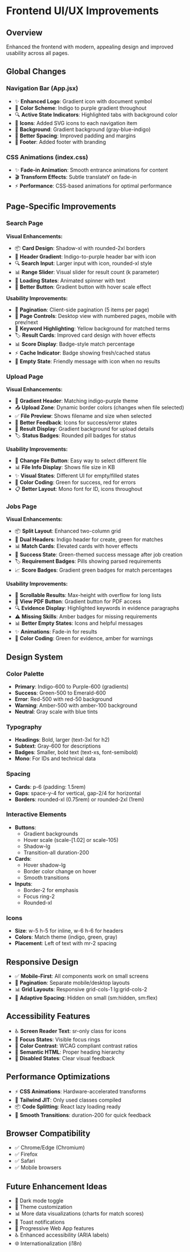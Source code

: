 # Frontend UI/UX Improvements

## Overview
Enhanced the frontend with modern, appealing design and improved usability across all pages.

## Global Changes

### Navigation Bar (App.jsx)
- ✨ **Enhanced Logo**: Gradient icon with document symbol
- 🎨 **Color Scheme**: Indigo to purple gradient throughout
- 🔍 **Active State Indicators**: Highlighted tabs with background color
- 📱 **Icons**: Added SVG icons to each navigation item
- 🌈 **Background**: Gradient background (gray-blue-indigo)
- 📏 **Better Spacing**: Improved padding and margins
- 🎯 **Footer**: Added footer with branding

### CSS Animations (index.css)
- ✨ **Fade-in Animation**: Smooth entrance animations for content
- 🎬 **Transform Effects**: Subtle translateY on fade-in
- ⚡ **Performance**: CSS-based animations for optimal performance

## Page-Specific Improvements

### Search Page
**Visual Enhancements:**
- 📦 **Card Design**: Shadow-xl with rounded-2xl borders
- 🎨 **Header Gradient**: Indigo-to-purple header bar with icon
- 🔍 **Search Input**: Larger input with icon, rounded-xl style
- 📊 **Range Slider**: Visual slider for result count (k parameter)
- 💫 **Loading States**: Animated spinner with text
- 🎯 **Better Button**: Gradient button with hover scale effect

**Usability Improvements:**
- 🔢 **Pagination**: Client-side pagination (5 items per page)
- 📄 **Page Controls**: Desktop view with numbered pages, mobile with prev/next
- 💛 **Keyword Highlighting**: Yellow background for matched terms
- 🏷️ **Result Cards**: Improved card design with hover effects
- 📊 **Score Display**: Badge-style match percentage
- ⚡ **Cache Indicator**: Badge showing fresh/cached status
- 🌟 **Empty State**: Friendly message with icon when no results

### Upload Page
**Visual Enhancements:**
- 🎨 **Gradient Header**: Matching indigo-purple theme
- 📤 **Upload Zone**: Dynamic border colors (changes when file selected)
- ✅ **File Preview**: Shows filename and size when selected
- 🎯 **Better Feedback**: Icons for success/error states
- 💎 **Result Display**: Gradient background for upload details
- 🏷️ **Status Badges**: Rounded pill badges for status

**Usability Improvements:**
- 🔄 **Change File Button**: Easy way to select different file
- 📊 **File Info Display**: Shows file size in KB
- ✨ **Visual States**: Different UI for empty/filled states
- 🎨 **Color Coding**: Green for success, red for errors
- 📋 **Better Layout**: Mono font for ID, icons throughout

### Jobs Page
**Visual Enhancements:**
- 📦 **Split Layout**: Enhanced two-column grid
- 🎨 **Dual Headers**: Indigo header for create, green for matches
- 📊 **Match Cards**: Elevated cards with hover effects
- 💚 **Success State**: Green-themed success message after job creation
- 🏷️ **Requirement Badges**: Pills showing parsed requirements
- 📈 **Score Badges**: Gradient green badges for match percentages

**Usability Improvements:**
- 📜 **Scrollable Results**: Max-height with overflow for long lists
- 🎯 **View PDF Button**: Gradient button for PDF access
- 🔍 **Evidence Display**: Highlighted keywords in evidence paragraphs
- ⚠️ **Missing Skills**: Amber badges for missing requirements
- 📊 **Better Empty States**: Icons and helpful messages
- ✨ **Animations**: Fade-in for results
- 🎨 **Color Coding**: Green for evidence, amber for warnings

## Design System

### Color Palette
- **Primary**: Indigo-600 to Purple-600 (gradients)
- **Success**: Green-500 to Emerald-600
- **Error**: Red-500 with red-50 background
- **Warning**: Amber-500 with amber-100 background
- **Neutral**: Gray scale with blue tints

### Typography
- **Headings**: Bold, larger (text-3xl for h2)
- **Subtext**: Gray-600 for descriptions
- **Badges**: Smaller, bold text (text-xs, font-semibold)
- **Mono**: For IDs and technical data

### Spacing
- **Cards**: p-6 (padding: 1.5rem)
- **Gaps**: space-y-4 for vertical, gap-2/4 for horizontal
- **Borders**: rounded-xl (0.75rem) or rounded-2xl (1rem)

### Interactive Elements
- **Buttons**: 
  - Gradient backgrounds
  - Hover scale (scale-[1.02] or scale-105)
  - Shadow-lg
  - Transition-all duration-200
- **Cards**:
  - Hover shadow-lg
  - Border color change on hover
  - Smooth transitions
- **Inputs**:
  - Border-2 for emphasis
  - Focus ring-2
  - Rounded-xl

### Icons
- **Size**: w-5 h-5 for inline, w-6 h-6 for headers
- **Colors**: Match theme (indigo, green, gray)
- **Placement**: Left of text with mr-2 spacing

## Responsive Design
- ✅ **Mobile-First**: All components work on small screens
- 📱 **Pagination**: Separate mobile/desktop layouts
- 📊 **Grid Layouts**: Responsive grid-cols-1 lg:grid-cols-2
- 🎯 **Adaptive Spacing**: Hidden on small (sm:hidden, sm:flex)

## Accessibility Features
- ♿ **Screen Reader Text**: sr-only class for icons
- 🎯 **Focus States**: Visible focus rings
- 🎨 **Color Contrast**: WCAG compliant contrast ratios
- 📝 **Semantic HTML**: Proper heading hierarchy
- 🔘 **Disabled States**: Clear visual feedback

## Performance Optimizations
- ⚡ **CSS Animations**: Hardware-accelerated transforms
- 🎨 **Tailwind JIT**: Only used classes compiled
- 📦 **Code Splitting**: React lazy loading ready
- 🚀 **Smooth Transitions**: duration-200 for quick feedback

## Browser Compatibility
- ✅ Chrome/Edge (Chromium)
- ✅ Firefox
- ✅ Safari
- ✅ Mobile browsers

## Future Enhancement Ideas
- 🌙 Dark mode toggle
- 🎨 Theme customization
- 📊 More data visualizations (charts for match scores)
- 🔔 Toast notifications
- 📱 Progressive Web App features
- ♿ Enhanced accessibility (ARIA labels)
- 🌐 Internationalization (i18n)
